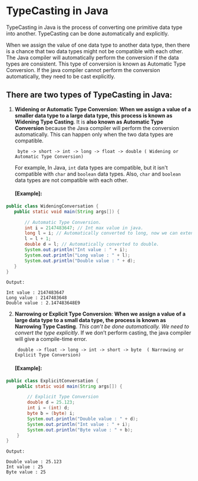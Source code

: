 # TypeCasting in Java

TypeCasting in Java is the process of converting one primitive data type into another. TypeCasting can be done automatically and explicitly. 

When we assign the value of one data type to another data type, then there is a chance that two data types might not be compatible with each other. The Java compiler will automatically perform the conversion if the data types are consistent. This type of conversion is known as Automatic Type Conversion. If the java compiler cannot perform the conversion automatically, they need to be cast explicitly. 

## There are two types of TypeCasting in Java:

1. **Widening or Automatic Type Conversion**: **When we assign a value of a smaller data type to a large data type, this process is known as Widening Type Casting**. It is **also known as Automatic Type Conversion** because the Java compiler will perform the conversion automatically. This can happen only when the two data types are compatible. 

        byte -> short -> int -> long -> float -> double ( Widening or Automatic Type Conversion)

    For example, In Java, `int` data types are compatible, but it isn't compatible with `char` and `boolean` data types. Also, `char` and `boolean` data types are not compatible with each other.

    #### [Example]:    

 ```Java
public class WideningConversation {
    public static void main(String args[]) {

        // Automatic Type Conversion.
        int i = 2147483647; // Int max value in java.
        long l = i; // Automatically converted to long, now we can extend l's value.
        l = l + 1;
        double d = l; // Automatically converted to double.
        System.out.println("Int value : " + i);
        System.out.println("Long value : " + l);
        System.out.println("Double value : " + d);
    }
}
```

```
Output:

Int value : 2147483647
Long value : 2147483648
Double value : 2.147483648E9
```

 


2. **Narrowing or Explicit Type Conversion**: **When we assign a value of a large data type to a small data type, the process is known as Narrowing Type Casting**. *This can’t be done automatically. We need to convert the type explicitly*. If we don’t perform casting, the java compiler will give a compile-time error. 

        double -> float -> long -> int -> short -> byte  ( Narrowing or Explicit Type Conversion)

    #### [Example]:
 
```Java
public class ExplicitConversation {
	public static void main(String args[]) {

		// Explicit Type Conversion
		double d = 25.123;
		int i = (int) d;
		byte b = (byte) i;
		System.out.println("Double value : " + d);
		System.out.println("Int value : " + i);
		System.out.println("Byte value : " + b);
	}
}
```
```
Output: 

Double value : 25.123
Int value : 25
Byte value : 25
```

